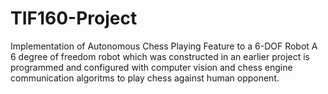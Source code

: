 # TIF160-Project
Implementation of Autonomous Chess Playing Feature to a 6-DOF Robot
A 6 degree of freedom robot which was constructed in an earlier project is
programmed and configured with computer vision and chess engine communication algoritms to play chess against human opponent.
